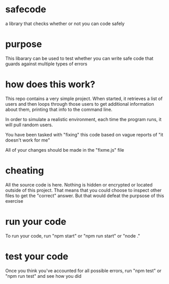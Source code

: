 # safecode
a library that checks whether or not you can code safely

# purpose
This libarary can be used to test whether you can write safe code that guards against multiple types of errors

# how does this work?
This repo contains a very simple project. When started, it retrieves a list of users and then loops through those users to get additional information about them, printing that info to the command line.

In order to simulate a realistic environment, each time the program runs, it will pull random users.

You have been tasked with "fixing" this code based on vague reports of "it doesn't work for me"

All of your changes should be made in the "fixme.js" file

# cheating
All the source code is here. Nothing is hidden or encrypted or located outside of this project. That means that you could choose to inspect other files to get the "correct" answer. But that would defeat the purpsose of this exercise

# run your code
To run your code, run "npm start" or "npm run start" or "node ."

# test your code
Once you think you've accounted for all possible errors, run "npm test" or "npm run test" and see how you did
